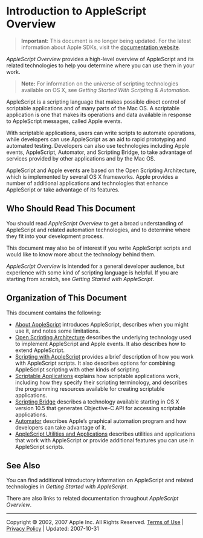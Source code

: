 <a id="//apple_ref/doc/uid/10000156i"></a><a id="//apple_ref/doc/uid/10000156-BCICHGIE"></a>

# Introduction to AppleScript Overview

> **Important:** This document is no longer being updated. For the latest information about Apple SDKs, visit the [documentation website](https://developer.apple.com/documentation).

<a id="//apple_ref/doc/uid/10000156-DontLinkElementID_1"></a>

*AppleScript Overview* provides a high-level overview of AppleScript and its related technologies to help you determine where you can use them in your work.

> <a id="//apple_ref/doc/uid/10000156-SW1"></a>
>
> **Note:** For information on the universe of scripting technologies available on OS X, see *Getting Started With Scripting & Automation*.

AppleScript is a scripting language that makes possible direct control of scriptable applications and of many parts of the Mac OS. A scriptable application is one that makes its operations and data available in response to AppleScript messages, called Apple events.

With scriptable applications, users can write scripts to automate operations, while developers can use AppleScript as an aid to rapid prototyping and automated testing. Developers can also use technologies including Apple events, AppleScript, Automator, and Scripting Bridge, to take advantage of services provided by other applications and by the Mac OS.

AppleScript and Apple events are based on the Open Scripting Architecture, which is implemented by several OS X frameworks. Apple provides a number of additional applications and technologies that enhance AppleScript or take advantage of its features.

<a id="//apple_ref/doc/uid/10000156-1140846"></a>

## Who Should Read This Document

You should read *AppleScript Overview* to get a broad understanding of AppleScript and related automation technologies, and to determine where they fit into your development process.

This document may also be of interest if you write AppleScript scripts and would like to know more about the technology behind them.

*AppleScript Overview* is intended for a general developer audience, but experience with some kind of scripting language is helpful. If you are starting from scratch, see *Getting Started with AppleScript*.

<a id="//apple_ref/doc/uid/10000156-DontLinkElementID_2"></a>

## Organization of This Document

This document contains the following:

* [About AppleScript](Concepts/ScriptingOnOSX.html#//apple_ref/doc/uid/20000032-BABEBGCF) introduces AppleScript, describes when you might use it, and notes some limitations.
* [Open Scripting Architecture](Concepts/osa.html#//apple_ref/doc/uid/TP40001571-BABEBGCF) describes the underlying technology used to implement AppleScript and Apple events. It also describes how to extend AppleScript.
* [Scripting with AppleScript](Concepts/work_with_as.html#//apple_ref/doc/uid/TP40001568-BABEBGCF) provides a brief description of how you work with AppleScript scripts. It also describes options for combining AppleScript scripting with other kinds of scripting.
* [Scriptable Applications](Concepts/scriptable_apps.html#//apple_ref/doc/uid/TP40001569-BABEBGCF) explains how scriptable applications work, including how they specify their scripting terminology, and describes the programming resources available for creating scriptable applications.
* [Scripting Bridge](Concepts/scripting_bridge.html#//apple_ref/doc/uid/TP40006467-SW1) describes a technology available starting in OS X version 10.5 that generates Objective-C API for accessing scriptable applications.
* [Automator](Concepts/automator.html#//apple_ref/doc/uid/TP40006469-SW1) describes Apple’s graphical automation program and how developers can take advantage of it.
* [AppleScript Utilities and Applications](Concepts/as_related_apps.html#//apple_ref/doc/uid/TP40001570-BABEBGCF) describes utilities and applications that work with AppleScript or provide additional features you can use in AppleScript scripts.

<a id="//apple_ref/doc/uid/10000156-1119515"></a>

## See Also

You can find additional introductory information on AppleScript and related technologies in *Getting Started with AppleScript*.

There are also links to related documentation throughout *AppleScript Overview*.

  

---

Copyright © 2002, 2007 Apple Inc. All Rights Reserved. [Terms of Use](http://www.apple.com/legal/internet-services/terms/site.html) | [Privacy Policy](http://www.apple.com/privacy/) | Updated: 2007-10-31
